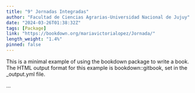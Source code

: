 ```yaml
---
title: "9° Jornadas Integradas"
author: "Facultad de Ciencias Agrarias-Universidad Nacional de Jujuy"
date: "2024-03-26T01:38:32Z"
tags: [Package]
link: "https://bookdown.org/mariavictorialopez/Jornada/"
length_weight: "1.4%"
pinned: false
---
```


<p>This is a minimal example of using the bookdown package to write a book. The HTML output format for this example is bookdown::gitbook, set in the _output.yml file.</p> ...
